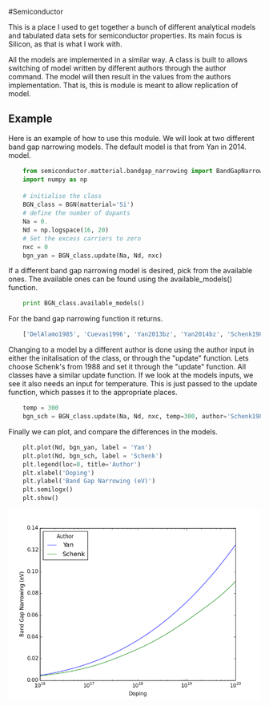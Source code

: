 #Semiconductor

This is a place I used to get together a bunch of different analytical models and
tabulated data sets for semiconductor properties. Its main focus is Silicon, as
that is what I work with. 

All the models are implemented in a similar way. A class is built to allows switching
of model written by different authors through the author command. The model will 
then result in the values from the authors implementation. That is, this is module
is meant to allow replication of model.

## Example 

Here is an example of how to use this module. We will look at two different band gap narrowing models. The default model is that from Yan in 2014.
model.

```python
    from semiconductor.matterial.bandgap_narrowing import BandGapNarrowing as BGN
    import numpy as np

    # initialise the class
    BGN_class = BGN(matterial='Si')
    # define the number of dopants
    Na = 0.
    Nd = np.logspace(16, 20)
    # Set the excess carriers to zero
    nxc = 0
    bgn_yan = BGN_class.update(Na, Nd, nxc)
```

If a different band gap narrowing model is desired, 
pick from the available ones. The available ones can be found
using the available_models() function.

```python
    print BGN_class.available_models()
```

For the band gap narrowing function it returns.

```python
    ['DelAlamo1985', 'Cuevas1996', 'Yan2013bz', 'Yan2014bz', 'Schenk1988fer', 'Schenk1988_reparamitisation_Yan2013', 'Yan2013fer', 'Yan2014fer']
```

Changing to a model by a different author is done using the author input in either
the  initalisation of the class, or through the "update" function. Lets 
choose Schenk's from 1988 and set it through the "update" function. All classes
have a similar update function. If we look at the models inputs, we see it also needs
an input for temperature. This is just passed to the update function, which passes
it to the appropriate places.  
```python
    temp = 300
    bgn_sch = BGN_class.update(Na, Nd, nxc, temp=300, author='Schenk1988fer')
```

Finally we can plot, and compare the differences in the models.

``` python
    plt.plot(Nd, bgn_yan, label = 'Yan')
    plt.plot(Nd, bgn_sch, label = 'Schenk')
    plt.legend(loc=0, title='Author')
    plt.xlabel('Doping')
    plt.ylabel('Band Gap Narrowing (eV)')
    plt.semilogx()
    plt.show()
```

![Comparison of Yan's and Schenk's band gap narrowing models](comparison.png)